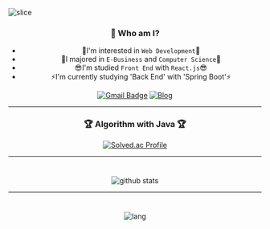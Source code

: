 ![slice](https://capsule-render.vercel.app/api?type=slice&color=auto&height=200&text=Hi,there&fontAlign=70&rotate=13&fontAlignY=25&desc=I'm%20Juyeori.&descAlign=70.&descAlignY=44)

<div align='center'>
  
  ### 👋 Who am I?
  * 🌱I'm interested in `Web Development`🌱</br>
  * 🥇I majored in `E-Business` and `Computer Science`🥇 <br/>
  * 😎I'm studied `Front End` with `React.js`😎</br>
  * ⚡I'm currently studying 'Back End' with 'Spring Boot'⚡
 
  [![Gmail Badge](https://img.shields.io/badge/Gmail-D14836?style=flat&logo=Gmail&logoColor=white)](mailto:dlwndus0728@ajou.ac.kr) 
  [![Blog](https://img.shields.io/badge/Tech%20Blog-555263?style=flat&logoColor=white)](http://juyeori.github.io/)

  <!--
  #
  ### 🚀 Tech Stack 🚀
  
  ### Front
  ![js](https://img.shields.io/badge/JavaScript-F7DF1E?style=flat&logo=JavaScript&logoColor=white)
  ![html](https://img.shields.io/badge/HTML5-E34F26?style=flat&logo=HTML5&logoColor=white)
  ![CSS](https://img.shields.io/badge/CSS-1572B6?style=flat&logo=CSS3&logoColor=white)
  ![sass](https://img.shields.io/badge/sass-CC6699?style=flat&logo=sass&logoColor=white)
  
  ![react](https://img.shields.io/badge/React-61DAFB?style=flat&logo=React&logoColor=white)
  
  ### Back
  ![nodedotjs](https://img.shields.io/badge/node.js-339933?style=flat&logo=nodedotjs&logoColor=white)
  ![caver](https://img.shields.io/badge/Caver.js-000111?style=flat-square)
  ![express](https://img.shields.io/badge/Express.js-000000?style=flat-square)
  
  ![Heroku](https://img.shields.io/badge/Heroku-430098?style=flat&logo=Heroku&logoColor=white)
  ![mongoDB](https://img.shields.io/badge/MongoDB-47A248?style=flat&logo=mongodb&logoColor=white)
  ![sql](https://img.shields.io/badge/MySQL-4479A1?style=flat&logo=MySQL&logoColor=white)
  
  ### etc
  ![c](https://img.shields.io/badge/C-A8B9CC?style=flat&logo=C&logoColor=white)
  ![python](https://img.shields.io/badge/Python-3776AB?style=flat&logo=Python&logoColor=white)
  ![java](https://img.shields.io/badge/java-E34F26?style=flat&logo=java&logoColor=white)
  ![gnubash](https://img.shields.io/badge/shell-4EAA25?style=flat&logo=gnubash&logoColor=white)
  ![linux](https://img.shields.io/badge/linux-FCC624?style=flat&logo=linux&logoColor=white)
  
  
  ---
  
  ### 🛠 Tool 🛠
  ![notion](https://img.shields.io/badge/notion-000000?style=flat&logo=notion&logoColor=white)
  ![slack](https://img.shields.io/badge/slack-4A154B?style=flat&logo=slack&logoColor=white)
  
  ![figma](https://img.shields.io/badge/figma-F24E1E?style=flat&logo=figma&logoColor=white)
  ![github](https://img.shields.io/badge/github-181717?style=flat&logo=github&logoColor=white)
  
  
 </div>
-->
---

<div align="center">
  
  ### 🏆 Algorithm with Java 🏆
  
  [![Solved.ac Profile](http://mazassumnida.wtf/api/v2/generate_badge?boj=dlwndus0728)](https://solved.ac/dlwndus0728)

  ---
  
  #
  
  ![github stats](https://github-readme-stats.vercel.app/api?username=Juyeori&show_icons=true&theme=radical)
  
  ---
  
  #

  ![lang](https://github-readme-stats.vercel.app/api/top-langs/?username=Juyeori&layout=compact&theme=radical)
  

</div>
